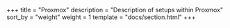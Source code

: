 +++
title = "Proxmox"
description = "Description of setups within Proxmox"
sort_by = "weight"
weight = 1
template = "docs/section.html"
+++
